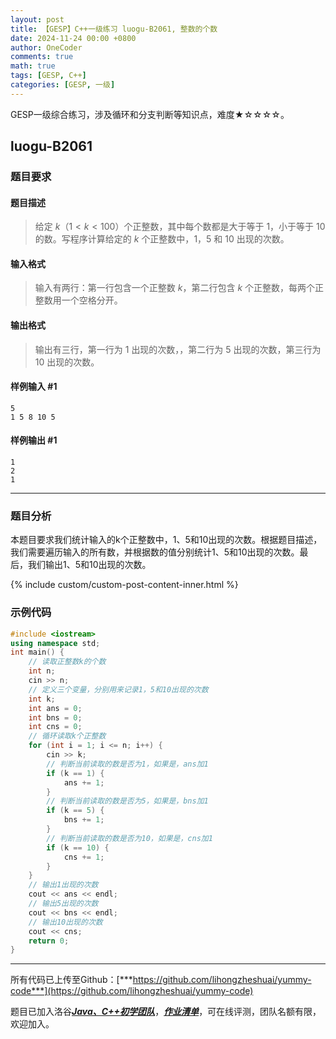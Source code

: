 ```yaml
---
layout: post
title: 【GESP】C++一级练习 luogu-B2061, 整数的个数
date: 2024-11-24 00:00 +0800
author: OneCoder
comments: true
math: true
tags: [GESP, C++]
categories: [GESP, 一级]
---
```

GESP一级综合练习，涉及循环和分支判断等知识点，难度★☆☆☆☆。

<!--more-->

## luogu-B2061

### 题目要求

#### 题目描述

>给定 $k$（$1<k<100$）个正整数，其中每个数都是大于等于 $1$，小于等于 $10$ 的数。写程序计算给定的 $k$ 个正整数中，$1$，$5$ 和 $10$ 出现的次数。

#### 输入格式

>输入有两行：第一行包含一个正整数 $k$，第二行包含 $k$ 个正整数，每两个正整数用一个空格分开。

#### 输出格式

>输出有三行，第一行为 $1$ 出现的次数，，第二行为 $5$ 出现的次数，第三行为 $10$ 出现的次数。

#### 样例输入 #1

```console
5
1 5 8 10 5
```

#### 样例输出 #1

```console
1
2
1
```

---

### 题目分析

本题目要求我们统计输入的k个正整数中，1、5和10出现的次数。根据题目描述，我们需要遍历输入的所有数，并根据数的值分别统计1、5和10出现的次数。最后，我们输出1、5和10出现的次数。

{% include custom/custom-post-content-inner.html %}

### 示例代码

```cpp
#include <iostream>
using namespace std;
int main() {
    // 读取正整数k的个数
    int n;
    cin >> n;
    // 定义三个变量，分别用来记录1，5和10出现的次数
    int k;
    int ans = 0;
    int bns = 0;
    int cns = 0;
    // 循环读取k个正整数
    for (int i = 1; i <= n; i++) {
        cin >> k;
        // 判断当前读取的数是否为1，如果是，ans加1
        if (k == 1) {
            ans += 1;
        }
        // 判断当前读取的数是否为5，如果是，bns加1
        if (k == 5) {
            bns += 1;
        }
        // 判断当前读取的数是否为10，如果是，cns加1
        if (k == 10) {
            cns += 1;
        }
    }
    // 输出1出现的次数
    cout << ans << endl;
    // 输出5出现的次数
    cout << bns << endl;
    // 输出10出现的次数
    cout << cns;
    return 0;
}
```

---

所有代码已上传至Github：[***https://github.com/lihongzheshuai/yummy-code***](https://github.com/lihongzheshuai/yummy-code)

题目已加入洛谷[***Java、C++初学团队***](https://www.luogu.com.cn/team/92228)，[***作业清单***](https://www.luogu.com.cn/team/92228#homework)，可在线评测，团队名额有限，欢迎加入。
